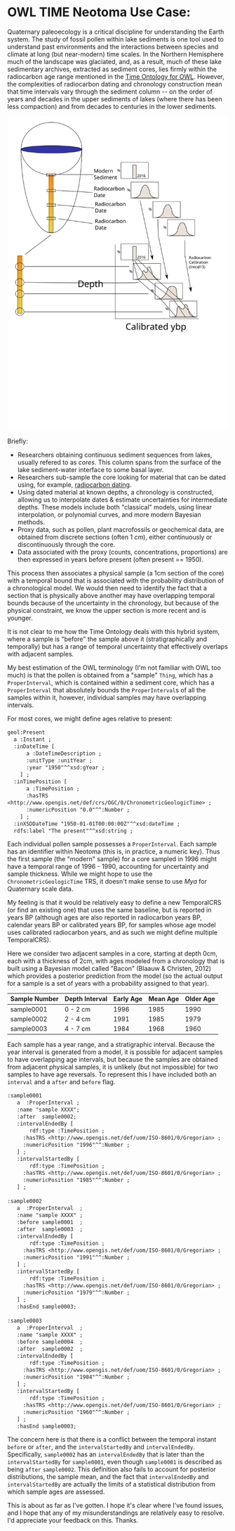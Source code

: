 # OWL TIME Neotoma Use Case:

Quaternary paleoecology is a critical discipline for understanding the Earth system.  The study of fossil pollen within lake sediments is one tool used to understand past environments and the interactions between species and climate at long (but near-modern) time scales. In the Northern Hemisphere much of the landscape was glaciated, and, as a result, much of these lake sedimentary archives, extracted as sediment cores, lies firmly within the radiocarbon age range mentioned in the [Time Ontology for OWL](https://www.w3.org/TR/owl-time). However, the complexities of radiocarbon dating and chronology construction mean that time intervals vary through the sediment column -- on the order of years and decades in the upper sediments of lakes (where there has been less compaction) and from decades to centuries in the lower sediments.

![](images/neotoma_core.svg)

Briefly: 

* Researchers obtaining continuous sediment sequences from lakes, usually refered to as *cores*.  This column spans from the surface of the lake sediment-water interface to some basal layer.
* Researchers sub-sample the core looking for material that can be dated using, for example, [radiocarbon dating](https://en.wikipedia.org/wiki/Radiocarbon_dating).
* Using dated material at known depths, a chronology is constructed, allowing us to interpolate dates & estimate uncertainties for intermediate depths.  These models include both "classical" models, using linear interpolation, or polynomial curves, and more modern Bayesian methods.
* Proxy data, such as pollen, plant macrofossils or geochemical data, are obtained from discrete sections (often 1 *cm*), either continuously or discontinuously through the core.
* Data associated with the proxy (counts, concentrations, proportions) are then expressed in years before present (often present == 1950).

This process then associates a physical sample (a 1cm section of the core) with a temporal bound that is associated with the probability distribution of a chronological model.  We would then need to identify the fact that a section that is physically above another may have overlapping temporal bounds because of the uncertainty in the chronology, but because of the physical constraint, we know the upper section is more recent and is younger.

It is not clear to me how the Time Ontology deals with this hybrid system, where a sample is "before" the sample above it (stratigraphically and temporally) but has a range of temporal uncertainty that effectively overlaps with adjacent samples.

My best estimation of the OWL terminology (I'm not familiar with OWL too much) is that the pollen is obtained from a "sample" `Thing`, which has a `ProperInterval`, which is contained within a sediment core, which has a `ProperInterval` that absolutely bounds the `ProperInterval`s of all the samples within it, however, individual samples may have overlapping intervals.

For most cores, we might define ages relative to present:

```
geol:Present
  a :Instant ;
  :inDateTime [
      a :DateTimeDescription ;
      :unitType :unitYear ;
      :year "1950"^^xsd:gYear ;
    ] ;
  :inTimePosition [
      a :TimePosition ;
      :hasTRS <http://www.opengis.net/def/crs/OGC/0/ChronometricGeologicTime> ;
      :numericPosition "0.0"^^:Number ;
    ] ;
  :inXSDDateTime "1950-01-01T00:00:00Z"^^xsd:dateTime ;
  rdfs:label "The present"^^xsd:string ;
```

Each individual pollen sample possesses a `ProperInterval`. Each sample has an identifier within Neotoma (this is, in practice, a numeric key).  Thus the first sample (the "modern" sample) for a core sampled in 1996 might have a temporal range of 1996 - 1990, accounting for uncertainty and sample thickness.  While we might hope to use the `ChronometricGeologicTime` TRS, it doesn't make sense to use *Mya* for Quaternary scale data.

My feeling is that it would be relatively easy to define a new TemporalCRS (or find an existing one) that uses the same baseline, but is reported in years BP (although ages are also reported in radiocarbon years BP, calendar years BP or calibrated years BP, for samples whose age model uses calibrated radiocarbon years, and as such we might define multiple TemporalCRS).

Here we consider two adjacent samples in a core, starting at depth 0cm, each with a thickness of 2cm, with ages modeled from a chronology that is built using a Bayesian model called "Bacon" (Blaauw & Christen, 2012) which provides a posterior prediction from the model (so the actual output for a sample is a set of years with a probability assigned to that year).

 | Sample Number  | Depth Interval | Early Age | Mean Age | Older Age |
 | -------------- | -------------- | --------- | -------- | --------- |
 |  sample0001    |    0 - 2 cm    |   1996    |   1985   |    1990   |
 |  sample0002    |    2 - 4 cm    |   1991    |   1985   |    1979   |
 |  sample0003    |    4 - 7 cm    |   1984    |   1968   |    1960   |

Each sample has a year range, and a stratigraphic interval.  Because the year interval is generated from a model, it is possible for adjacent samples to have overlapping age intervals, but because the samples are obtained from adjacent physical samples, it is unlikely (but not impossible) for two samples to have age reversals.  To represent this I have included both an `interval` and a `after` and `before` flag.

 ```
:sample0001
 	a  :ProperInterval ;
 	:name "sample XXXX";
 	:after  sample0002;
 	:intervalEndedBy [
 		rdf:type :TimePosition ;
      :hasTRS <http://www.opengis.net/def/uom/ISO-8601/0/Gregorian> ;
      :numericPosition "1996"^^:Number ;
    ] ;
    :intervalStartedBy [
 		rdf:type :TimePosition ;
      :hasTRS <http://www.opengis.net/def/uom/ISO-8601/0/Gregorian> ;
      :numericPosition "1985"^^:Number ;
    ] ;

:sample0002
 	a  :ProperInterval  ;
 	:name "sample XXXX" ;
 	:before sample0001  ;
 	:after  sample0003  ;
 	:intervalEndedBy [
 		rdf:type :TimePosition ;
      :hasTRS <http://www.opengis.net/def/uom/ISO-8601/0/Gregorian> ;
      :numericPosition "1991"^^:Number ;
    ] ;
    :intervalStartedBy [
 		rdf:type :TimePosition ;
      :hasTRS <http://www.opengis.net/def/uom/ISO-8601/0/Gregorian> ;
      :numericPosition "1979"^^:Number ;
    ] ;
    :hasEnd sample0003;

:sample0003
 	a  :ProperInterval  ;
 	:name "sample XXXX" ;
 	:before sample0004  ;
 	:after  sample0002  ;
 	:intervalEndedBy [
 		rdf:type :TimePosition ;
      :hasTRS <http://www.opengis.net/def/uom/ISO-8601/0/Gregorian> ;
      :numericPosition "1984"^^:Number ;
    ] ;
    :intervalStartedBy [
 		rdf:type :TimePosition ;
      :hasTRS <http://www.opengis.net/def/uom/ISO-8601/0/Gregorian> ;
      :numericPosition "1960"^^:Number ;
    ] ;
    :hasEnd sample0003;

```

The concern here is that there is a conflict between the temporal instant `before` or `after`, and the `intervalStartedBy` and `intervalEndedBy`.  Specifically, `sample0002` has an `intervalEndedBy` that is later than the `intervalStartedBy` for `sample0001`, even though `sample0001` is described as being `after` `sample0002`.  This definition also fails to account for posterior distributions, the sample mean, and the fact that `intervalEndedBy` and `intervalStartedBy` are actually the limits of a statistical distribution from which sample ages are assessed.

This is about as far as I've gotten.  I hope it's clear where I've found issues, and I hope that any of my misunderstandings are relatively easy to resolve.  I'd appreciate your feedback on this.  Thanks.